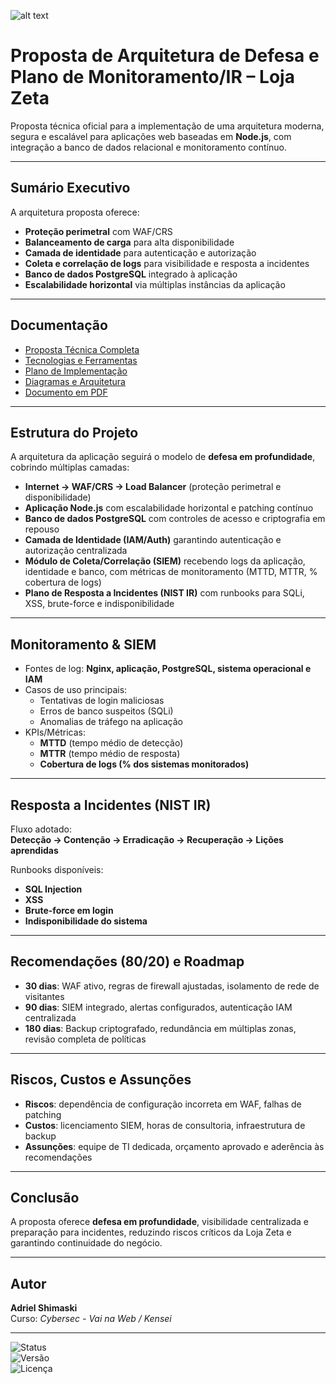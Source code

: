 ![alt text](</docs/diagrama.png>)

# Proposta de Arquitetura de Defesa e Plano de Monitoramento/IR – Loja Zeta

Proposta técnica oficial para a implementação de uma arquitetura moderna, segura e escalável para aplicações web baseadas em **Node.js**, com integração a banco de dados relacional e monitoramento contínuo.

---

## Sumário Executivo

A arquitetura proposta oferece:

- **Proteção perimetral** com WAF/CRS  
- **Balanceamento de carga** para alta disponibilidade  
- **Camada de identidade** para autenticação e autorização  
- **Coleta e correlação de logs** para visibilidade e resposta a incidentes  
- **Banco de dados PostgreSQL** integrado à aplicação  
- **Escalabilidade horizontal** via múltiplas instâncias da aplicação  

---

## Documentação

- [Proposta Técnica Completa](docs/proposta-tecnica-completa.md)  
- [Tecnologias e Ferramentas](docs/tecnologias.md)  
- [Plano de Implementação](docs/implementacao/plano-acao.md)  
- [Diagramas e Arquitetura](docs/diagramas.md)  
- [Documento em PDF](docs/pdf/arquitetura-nodejs.pdf)  

---

## Estrutura do Projeto

A arquitetura da aplicação seguirá o modelo de **defesa em profundidade**, cobrindo múltiplas camadas:

- **Internet → WAF/CRS → Load Balancer** (proteção perimetral e disponibilidade)  
- **Aplicação Node.js** com escalabilidade horizontal e patching contínuo  
- **Banco de dados PostgreSQL** com controles de acesso e criptografia em repouso  
- **Camada de Identidade (IAM/Auth)** garantindo autenticação e autorização centralizada  
- **Módulo de Coleta/Correlação (SIEM)** recebendo logs da aplicação, identidade e banco, com métricas de monitoramento (MTTD, MTTR, % cobertura de logs)  
- **Plano de Resposta a Incidentes (NIST IR)** com runbooks para SQLi, XSS, brute-force e indisponibilidade  

---

## Monitoramento & SIEM

- Fontes de log: **Nginx, aplicação, PostgreSQL, sistema operacional e IAM**  
- Casos de uso principais:  
  - Tentativas de login maliciosas  
  - Erros de banco suspeitos (SQLi)  
  - Anomalias de tráfego na aplicação  
- KPIs/Métricas:  
  - **MTTD** (tempo médio de detecção)  
  - **MTTR** (tempo médio de resposta)  
  - **Cobertura de logs (% dos sistemas monitorados)**  

---

## Resposta a Incidentes (NIST IR)

Fluxo adotado:  
**Detecção → Contenção → Erradicação → Recuperação → Lições aprendidas**

Runbooks disponíveis:  
- **SQL Injection**  
- **XSS**  
- **Brute-force em login**  
- **Indisponibilidade do sistema**  

---

## Recomendações (80/20) e Roadmap

- **30 dias**: WAF ativo, regras de firewall ajustadas, isolamento de rede de visitantes  
- **90 dias**: SIEM integrado, alertas configurados, autenticação IAM centralizada  
- **180 dias**: Backup criptografado, redundância em múltiplas zonas, revisão completa de políticas  

---

## Riscos, Custos e Assunções

- **Riscos**: dependência de configuração incorreta em WAF, falhas de patching  
- **Custos**: licenciamento SIEM, horas de consultoria, infraestrutura de backup  
- **Assunções**: equipe de TI dedicada, orçamento aprovado e aderência às recomendações  

---

## Conclusão

A proposta oferece **defesa em profundidade**, visibilidade centralizada e preparação para incidentes, reduzindo riscos críticos da Loja Zeta e garantindo continuidade do negócio.

---

## Autor

**Adriel Shimaski**  
Curso: *Cybersec - Vai na Web / Kensei*  

---

![Status](https://img.shields.io/badge/status-em%20andamento-yellow)  
![Versão](https://img.shields.io/badge/versão-1.0-blue)  
![Licença](https://img.shields.io/badge/licença-MIT-green)
